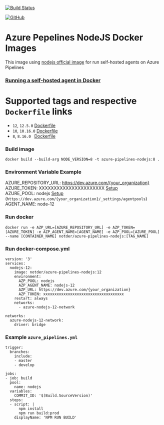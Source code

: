 [![Build Status](https://dev.azure.com/joyjitm/joyjitm/_apis/build/status/joyjitm2018.pipelines-java?branchName=master)](https://dev.azure.com/joyjitm/joyjitm/_build/latest?definitionId=3&branchName=master)

[![GitHub](https://img.shields.io/badge/github-azure--pipelines--nodejs-blue.svg "notder")](https://github.com/notder/azure-pipelines-nodejs)

# Azure Pepelines NodeJS Docker Images
This image using [nodejs official image](https://hub.docker.com/_/node) for run self-hosted agents on Azure Pipelines

### [Running a self-hosted agent in Docker](https://docs.microsoft.com/en-us/azure/devops/pipelines/agents/docker?view=azure-devops)

# Supported tags and respective `Dockerfile` links

- `12`, `12.5.0` [Dockerfile](https://github.com/notder/azure-pipelines-nodejs/blob/master/Dockerfile)
- `10`, `10.16.0` [Dockerfile](https://github.com/notder/azure-pipelines-nodejs/blob/master/Dockerfile)
- `8`, `8.16.0 ` [Dockerfile](https://github.com/notder/azure-pipelines-nodejs/blob/master/Dockerfile)

### Build image
`docker build --build-arg NODE_VERSION=8 -t azure-pipelines-nodejs:8 .`

### Environment Variable Example
AZURE_REPOSITORY_URL: https://dev.azure.com/{your_organization}  
AZURE_TOKEN: XXXXXXXXXXXXXXXXXXXXXX [Setup](https://docs.microsoft.com/en-us/azure/devops/pipelines/agents/v2-linux?view=azure-devops#authenticate-with-a-personal-access-token-pat)  
AZURE_POOL: nodejs [Setup](https://docs.microsoft.com/en-us/azure/devops/pipelines/agents/pools-queues?view=azure-devops#creating-agent-pools) (`https://dev.azure.com/{your_organization}/_settings/agentpools`)  
AGENT_NAME: node-12



### Run docker
```
docker run -e AZP_URL=[AZURE_REPOSITORY_URL] -e AZP_TOKEN=[AZURE_TOKEN] -e AZP_AGENT_NAME=[AGENT_NAME] -e AZP_POOL=[AZURE_POOL] --name [CONTAINER_NAME] notder/azure-pipelines-nodejs:[TAG_NAME]
```

### Run docker-compose.yml
```
version: '3'
services:
  nodejs-12:
    image: notder/azure-pipelines-nodejs:12
    environment:
      AZP_POOL: nodejs
      AZP_AGENT_NAME: nodejs-12
      AZP_URL: https://dev.azure.com/{your_organization}
      AZP_TOKEN: xxxxxxxxxxxxxxxxxxxxxxxxxxxxxxxxxxxx
    restart: always
    networks:
      - azure-nodejs-12-network

networks:
  azure-nodejs-12-network:
    driver: bridge
```

### Example `azure_pipelines.yml`
```
trigger:
  branches:
    include:
    - master
    - develop

jobs:
- job: build
  pool: 
    name: nodejs
  variables:
    COMMIT_ID: '$(Build.SourceVersion)'
  steps:
  - script: |
      npm install
      npm run build:prod
    displayName: 'NPM RUN BUILD'
```
